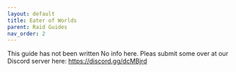 ```yaml
---
layout: default
title: Eater of Worlds
parent: Raid Guides
nav_order: 2
---
```


This guide has not been written
No info here. Pleas submit some over at our Discord server here: https://discord.gg/dcMBjrd

